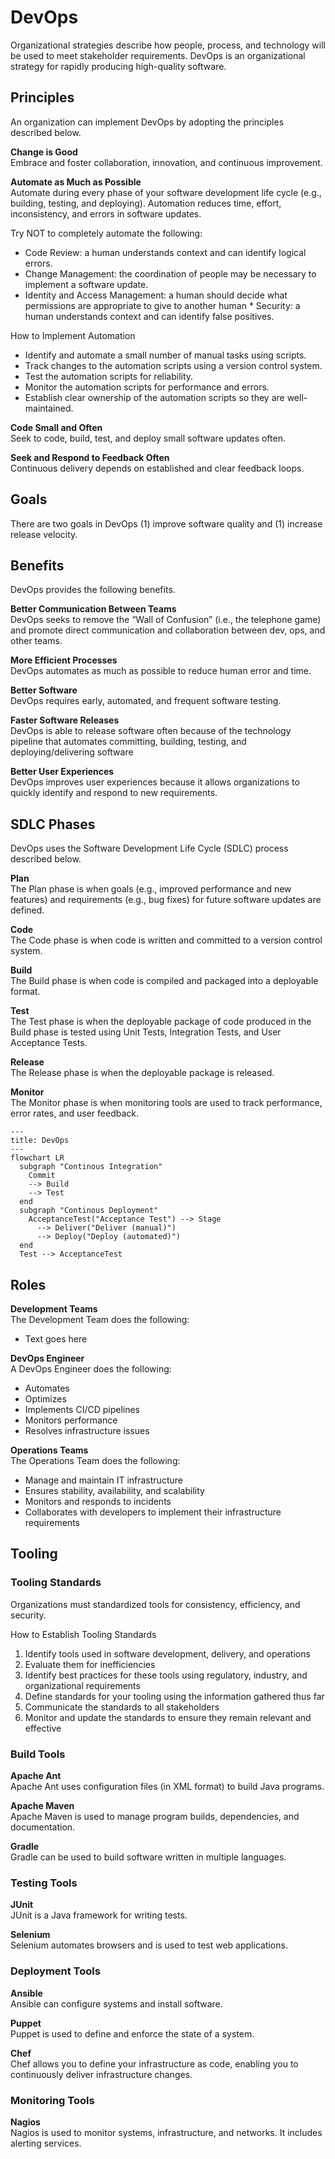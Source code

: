 # DevOps
Organizational strategies describe how people, process, and technology will be used to meet stakeholder requirements. DevOps is an organizational strategy for rapidly producing high-quality software. 

## Principles
An organization can implement DevOps by adopting the principles described below.

**Change is Good**  
Embrace and foster collaboration, innovation, and continuous improvement. 

**Automate as Much as Possible**  
Automate during every phase of your software development life cycle (e.g., building, testing, and deploying). Automation reduces time, effort, inconsistency, and errors in software updates.

Try NOT to completely automate the following: 
* Code Review: a human understands context and can identify logical errors.
* Change Management: the coordination of people may be necessary to implement a software update.
* Identity and Access Management: a human should decide what permissions are appropriate to give to another human * Security: a human understands context and can identify false positives.

How to Implement Automation
* Identify and automate a small number of manual tasks using scripts.
* Track changes to the automation scripts using a version control system.
* Test the automation scripts for reliability.
* Monitor the automation scripts for performance and errors.
* Establish clear ownership of the automation scripts so they are well-maintained.

**Code Small and Often**  
Seek to code, build, test, and deploy small software updates often.

**Seek and Respond to Feedback Often**  
Continuous delivery depends on established and clear feedback loops.

## Goals
There are two goals in DevOps (1) improve software quality and (1) increase release velocity.

## Benefits
DevOps provides the following benefits. 

**Better Communication Between Teams**  
DevOps seeks to remove the “Wall of Confusion” (i.e., the telephone game) and promote direct communication and collaboration between dev, ops, and other teams. 

**More Efficient Processes**  
DevOps automates as much as possible to reduce human error and time.

**Better Software**  
DevOps requires early, automated, and frequent software testing. 

**Faster Software Releases**  
DevOps is able to release software often because of the technology pipeline that automates committing, building, testing, and deploying/delivering software

**Better User Experiences**  
DevOps improves user experiences because it allows organizations to quickly identify and respond to new requirements. 

## SDLC Phases
DevOps uses the Software Development Life Cycle (SDLC) process described below.

**Plan**  
The Plan phase is when goals (e.g., improved performance and new features) and requirements (e.g., bug fixes) for future software updates are defined.  

**Code**  
The Code phase is when code is written and committed to a version control system. 

**Build**  
The Build phase is when code is compiled and packaged into a deployable format. 

**Test**  
The Test phase is when the deployable package of code produced in the Build phase is tested using Unit Tests, Integration Tests, and User Acceptance Tests.

**Release**  
The Release phase is when the deployable package is released. 

**Monitor**  
The Monitor phase is when monitoring tools are used to track performance, error rates, and user feedback. 

```mermaid
---
title: DevOps
---
flowchart LR
  subgraph "Continous Integration"
    Commit 
    --> Build 
    --> Test
  end
  subgraph "Continous Deployment"
    AcceptanceTest("Acceptance Test") --> Stage 
      --> Deliver("Deliver (manual)")
      --> Deploy("Deploy (automated)")
  end
  Test --> AcceptanceTest
```

## Roles
**Development Teams**  
The Development Team does the following:
* Text goes here

**DevOps Engineer**  
A DevOps Engineer does the following:
* Automates
* Optimizes
* Implements CI/CD pipelines
* Monitors performance
* Resolves infrastructure issues

**Operations Teams**  
The Operations Team does the following:
* Manage and maintain IT infrastructure
* Ensures stability, availability, and scalability
* Monitors and responds to incidents
* Collaborates with developers to implement their infrastructure requirements

## Tooling
### Tooling Standards
Organizations must standardized tools for consistency, efficiency, and security. 

How to Establish Tooling Standards
1. Identify tools used in software development, delivery, and operations
2. Evaluate them for inefficiencies
3. Identify best practices for these tools using regulatory, industry, and organizational requirements
4. Define standards for your tooling using the information gathered thus far 
5. Communicate the standards to all stakeholders
6. Monitor and update the standards to ensure they remain relevant and effective

### Build Tools
**Apache Ant**  
Apache Ant uses configuration files (in XML format) to build Java programs.

**Apache Maven**  
Apache Maven is used to manage program builds, dependencies, and documentation. 

**Gradle**  
Gradle can be used to build software written in multiple languages. 

### Testing Tools
**JUnit**  
JUnit is a Java framework for writing tests. 

**Selenium**  
Selenium automates browsers and is used to test web applications. 

### Deployment Tools
**Ansible**  
Ansible can configure systems and install software. 

**Puppet**  
Puppet is used to define and enforce the state of a system. 

**Chef**  
Chef allows you to define your infrastructure as code, enabling you to continuously deliver infrastructure changes. 

### Monitoring Tools
**Nagios**  
Nagios is used to monitor systems, infrastructure, and networks. It includes alerting services. 

